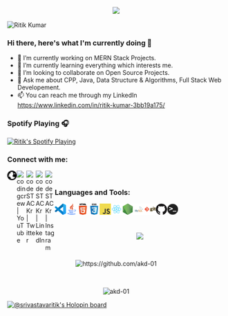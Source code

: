 <p align="center"> 

<img style="margin:auto;height:200px;" src="https://user-images.githubusercontent.com/83454075/180928900-62047562-846b-44eb-a954-2a5489425ded.gif"  />
 </p>
<p align="left"> <img src="https://komarev.com/ghpvc/?username=srivastavaritik&label=Profile%20views&color=0e75b6&style=flat" alt="Ritik Kumar" /> </p>

### Hi there, here's what I'm currently doing 👋

- 🔭 I’m currently working on MERN Stack Projects.
- 🌱 I’m currently learning everything which interests me.
- 👯 I’m looking to collaborate on Open Source Projects.
- 💬 Ask me about CPP, Java, Data Structure & Algorithms, Full Stack Web Developement.
- 📫 You can reach me through my LinkedIn https://www.linkedin.com/in/ritik-kumar-3bb19a175/


### Spotify Playing 🎧
[<img src="https://githubplaying-srivastavaritik.vercel.app/api/spotify.py" alt="Ritik's Spotify Playing" width="350" />](https://open.spotify.com/user/314ga2uhgreejio6gahh3skgkody)

### Connect with me:

[<img align="left" width="22px" src="https://raw.githubusercontent.com/iconic/open-iconic/master/svg/globe.svg" />][website]
[<img align="left" alt="codingcrew | YouTube" width="22px" src="https://cdn.jsdelivr.net/npm/simple-icons@v3/icons/youtube.svg" />][youtube]
[<img align="left" alt="codeSTACKr | Twitter" width="22px" src="https://cdn.jsdelivr.net/npm/simple-icons@v3/icons/twitter.svg" />][twitter]
[<img align="left" alt="codeSTACKr | LinkedIn" width="22px" src="https://cdn.jsdelivr.net/npm/simple-icons@v3/icons/linkedin.svg" />][linkedin]
[<img align="left" alt="codeSTACKr | Instagram" width="22px" src="https://cdn.jsdelivr.net/npm/simple-icons@v3/icons/instagram.svg" />][instagram]

<br />

### Languages and Tools:

<img align="left" alt="Visual Studio Code" width="26px" src="https://raw.githubusercontent.com/github/explore/80688e429a7d4ef2fca1e82350fe8e3517d3494d/topics/visual-studio-code/visual-studio-code.png" />
<img align="left" alt="Java" width="26px" src="java.png" />

<img align="left" alt="HTML5" width="26px" src="https://raw.githubusercontent.com/github/explore/80688e429a7d4ef2fca1e82350fe8e3517d3494d/topics/html/html.png" />
<img align="left" alt="CSS3" width="26px" src="https://raw.githubusercontent.com/github/explore/80688e429a7d4ef2fca1e82350fe8e3517d3494d/topics/css/css.png" />
<img align="left" alt="JavaScript" width="26px" src="https://raw.githubusercontent.com/github/explore/80688e429a7d4ef2fca1e82350fe8e3517d3494d/topics/javascript/javascript.png" /><img align="left" alt="React" width="26px" src="https://raw.githubusercontent.com/github/explore/80688e429a7d4ef2fca1e82350fe8e3517d3494d/topics/react/react.png" />
<img align="left" alt="Node.js" width="26px" src="https://raw.githubusercontent.com/github/explore/80688e429a7d4ef2fca1e82350fe8e3517d3494d/topics/nodejs/nodejs.png" />
<img align="left" alt="MySQL" width="26px" src="https://raw.githubusercontent.com/github/explore/80688e429a7d4ef2fca1e82350fe8e3517d3494d/topics/mysql/mysql.png" />
<img align="left" alt="Git" width="26px" src="https://raw.githubusercontent.com/github/explore/80688e429a7d4ef2fca1e82350fe8e3517d3494d/topics/git/git.png" /><img align="left" alt="GitHub" width="26px" src="https://raw.githubusercontent.com/github/explore/78df643247d429f6cc873026c0622819ad797942/topics/github/github.png" />
<img align="left" alt="Terminal" width="26px" src="https://raw.githubusercontent.com/github/explore/80688e429a7d4ef2fca1e82350fe8e3517d3494d/topics/terminal/terminal.png" />
<br />
<br />

<br/>
<p align="center" >
<a href="https://github.com/srivastavaritik/convoychat">
  <img align="center" src=https://github-readme-stats.vercel.app/api?username=srivastavaritik&show_icons=true&count_private=true&layout=compact&theme=dark&hide_border=true)](https://github.com/akd-01/github-readme-stats>
</a>
 </p>
<br>
<p align="center">
 <img align="center" src="https://github-readme-streak-stats.herokuapp.com/?user=srivastavaritik&count_private=true&theme=gruvbox_duo" alt="https://github.com/akd-01" />
</p>
<br/>
<p align="center">
<img align="center" src="https://github-readme-stats.vercel.app/api/top-langs?username=srivastavaritik&show_icons=true&theme=dark&count_private=true&hide_border=true&locale=en&layout=compact" alt="akd-01" />
</p>



[website]: http://ritikk.me
[twitter]: https://twitter.com/srivastavritikk
[youtube]: https://www.youtube.com/channel/UCpHtfSctzcIsrEx4PZ1UUZw
[instagram]: https://instagram.com/theritiksrivastava
[linkedin]: https://linkedin.com/in/ritik-kumar-3bb19a175/

[![@srivastavaritik's Holopin board](https://holopin.me/srivastavaritik)](https://holopin.io/@srivastavaritik)
